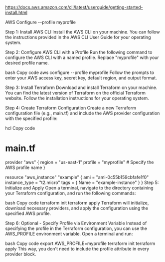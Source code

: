 


https://docs.aws.amazon.com/cli/latest/userguide/getting-started-install.html










AWS Configure --profile myprofile

Step 1: Install AWS CLI
Install the AWS CLI on your machine. You can follow the instructions provided in the AWS CLI User Guide for your operating system.

Step 2: Configure AWS CLI with a Profile
Run the following command to configure the AWS CLI with a named profile. Replace "myprofile" with your desired profile name.

bash
Copy code
aws configure --profile myprofile
Follow the prompts to enter your AWS access key, secret key, default region, and output format.

Step 3: Install Terraform
Download and install Terraform on your machine. You can find the latest version of Terraform on the official Terraform website. Follow the installation instructions for your operating system.

Step 4: Create Terraform Configuration
Create a new Terraform configuration file (e.g., main.tf) and include the AWS provider configuration with the specified profile:

hcl
Copy code
# main.tf

provider "aws" {
  region  = "us-east-1"
  profile = "myprofile"  # Specify the AWS profile name
}

resource "aws_instance" "example" {
  ami           = "ami-0c55b159cbfafe1f0"
  instance_type = "t2.micro"
  tags = {
    Name = "example-instance"
  }
}
Step 5: Initialize and Apply
Open a terminal, navigate to the directory containing your Terraform configuration, and run the following commands:

bash
Copy code
terraform init
terraform apply
Terraform will initialize, download necessary providers, and apply the configuration using the specified AWS profile.

Step 6: Optional - Specify Profile via Environment Variable
Instead of specifying the profile in the Terraform configuration, you can use the AWS_PROFILE environment variable. Open a terminal and run:

bash
Copy code
export AWS_PROFILE=myprofile
terraform init
terraform apply
This way, you don't need to include the profile attribute in every provider block.
